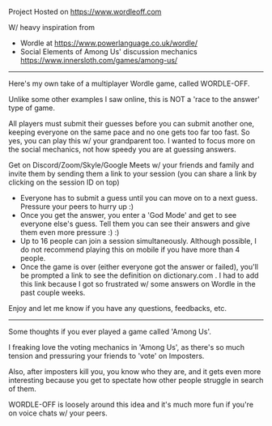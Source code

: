 Project Hosted on https://www.wordleoff.com

W/ heavy inspiration from
- Wordle at https://www.powerlanguage.co.uk/wordle/
- Social Elements of Among Us' discussion mechanics  https://www.innersloth.com/games/among-us/

***
Here's my own take of a multiplayer Wordle game, called WORDLE-OFF.

Unlike some other examples I saw online, this is NOT a 'race to the answer' type of game.

All players must submit their guesses before you can submit another one, keeping everyone on the same pace and no one gets too far too fast. So yes, you can play this w/ your grandparent too. I wanted to focus more on the social mechanics, not how speedy you are at guessing answers.

Get on Discord/Zoom/Skyle/Google Meets w/ your friends and family and invite them by sending them a link to your session (you can share a link by clicking on the session ID on top)
- Everyone has to submit a guess until you can move on to a next guess. Pressure your peers to hurry up :)
- Once you get the answer, you enter a 'God Mode' and get to see everyone else's guess. Tell them you can see their answers and give them even more pressure :) :)
- Up to 16 people can join a session simultaneously. Although possible, I do not recommend playing this on mobile if you have more than 4 people.
- Once the game is over (either everyone got the answer or failed), you'll be prompted a link to see the definition on dictionary.com . I had to add this link because I got so frustrated w/ some answers on Wordle in the past couple weeks.

Enjoy and let me know if you have any questions, feedbacks, etc.
***
Some thoughts if you ever played a game called 'Among Us'.

I freaking love the voting mechanics in 'Among Us', as there's so much tension and pressuring your friends to 'vote' on Imposters.

Also, after imposters kill you, you know who they are, and it gets even more interesting because you get to spectate how other people struggle in search of them.

WORDLE-OFF is loosely around this idea and it's much more fun if you're on voice chats w/ your peers.
